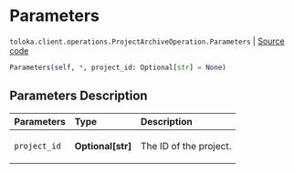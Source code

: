 # Parameters
`toloka.client.operations.ProjectArchiveOperation.Parameters` | [Source code](https://github.com/Toloka/toloka-kit/blob/v1.2.2/src/client/operations.py#L287)

```python
Parameters(self, *, project_id: Optional[str] = None)
```

## Parameters Description

| Parameters | Type | Description |
| :----------| :----| :-----------|
`project_id`|**Optional\[str\]**|<p>The ID of the project.</p>
